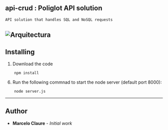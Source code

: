 ## api-crud : Poliglot API solution
```
API solution that handles SQL and NoSQL requests
```
![Arquitectura](https://user-images.githubusercontent.com/24611413/64218588-433a0880-ce90-11e9-85c1-230cc39b27cd.jpg)
---
## Installing

1. Download the code
```
    npm install
```
6. Run the following commnad to start the node server (default port 8000):
```
    node server.js
```
---
## Author

* **Marcelo Claure** - *Initial work*
